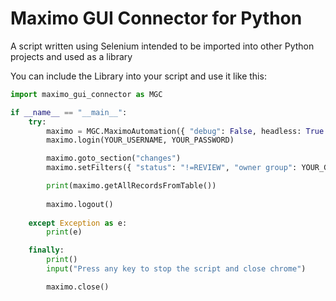 # Maximo GUI Connector for Python
A script written using Selenium intended to be imported into other Python projects and used as a library

You can include the Library into your script and use it like this: 
```python
import maximo_gui_connector as MGC

if __name__ == "__main__":
	try:
		maximo = MGC.MaximoAutomation({ "debug": False, headless: True })
		maximo.login(YOUR_USERNAME, YOUR_PASSWORD)

		maximo.goto_section("changes")
		maximo.setFilters({ "status": "!=REVIEW", "owner group": YOUR_GROUP })

		print(maximo.getAllRecordsFromTable())
		
		maximo.logout()
	
	except Exception as e:
		print(e)

	finally:
		print()
		input("Press any key to stop the script and close chrome")

		maximo.close()
```
